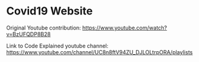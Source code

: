 # Covid19 Website
Original Youtube contribution:
https://www.youtube.com/watch?v=BzUFQDP8B28

Link to Code Explained youtube channel:
https://www.youtube.com/channel/UC8n8ftV94ZU_DJLOLtrpORA/playlists
